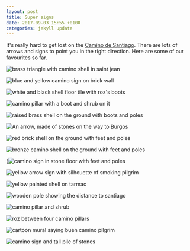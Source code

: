```yaml
---
layout: post
title: Super signs
date: 2017-09-03 15:55 +0100
categories: jekyll update
---
```


It's really hard to get lost on the [Camino de Santiago](https://en.m.wikipedia.org/wiki/Camino_de_Santiago). There are lots of arrows and signs to point you in the right direction. Here are some of our favourites so far. 

![brass triangle with camino shell in saint jean](https://github.com/tombye/trexit/raw/gh-pages/assets/images/st-jean-triangle-sign.jpg)

![blue and yellow camino sign on brick wall](https://github.com/tombye/trexit/raw/gh-pages/assets/images/blue-and-yellow-camino-sign-on-wall.jpg)

![white and black shell floor tile with roz's boots](https://github.com/tombye/trexit/raw/gh-pages/assets/images/camino-floor-tile-with-roz-boots.jpg)

![camino pillar with a boot and shrub on it](https://github.com/tombye/trexit/raw/gh-pages/assets/images/camino-sign-with-boot.jpg)

![raised brass shell on the ground with boots and poles](https://github.com/tombye/trexit/raw/gh-pages/assets/images/raised-brass-shell-with-feet-and-poles.jpg)

![An arrow, made of stones on the way to Burgos](https://github.com/tombye/trexit/raw/gh-pages/assets/images/arrow-made-of-stones-on-the-path-to-burgos.jpg)

![red brick shell on the ground with feet and poles](https://github.com/tombye/trexit/raw/gh-pages/assets/images/red-brick-shell-with-poles-and-feet.jpg)

![bronze camino shell on the ground with feet and poles](https://github.com/tombye/trexit/raw/gh-pages/assets/images/bronze-camino-sign-on-floor-with-feet-and-poles.jpg)

(![camino sign in stone floor with feet and poles](https://github.com/tombye/trexit/blob/gh-pages/assets/images/Camino-sign-in-stone-floor-and-feet-and-poles.jpg)

![yellow arrow sign with silhouette of smoking pilgrim](https://github.com/tombye/trexit/raw/gh-pages/assets/images/yellow-arrow-with-smoking-pilgrim.jpg)

![yellow painted shell on tarmac](https://github.com/tombye/trexit/raw/gh-pages/assets/images/yellow-painted-shell-on-tarmac.jpg)

![wooden pole showing the distance to santiago](https://github.com/tombye/trexit/raw/gh-pages/assets/images/wooden-sign-showing-distance-to-santiago.jpg)

![camino pillar and shrub](https://github.com/tombye/trexit/raw/gh-pages/assets/images/camino-sign-and-shrub.jpg)

![roz between four camino pillars](https://github.com/tombye/trexit/raw/gh-pages/assets/images/roz-between-camino-signs.jpg)

![cartoon mural saying buen camino pilgrim](https://github.com/tombye/trexit/raw/gh-pages/assets/images/buen-camino-peregrino-pilgrim.jpg)

![camino sign and tall pile of stones](https://github.com/tombye/trexit/raw/gh-pages/assets/images/camino-sign-and-pile-of-stones.jpg)
